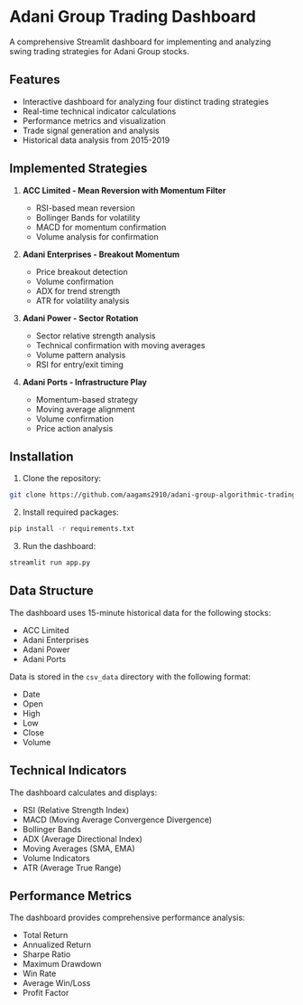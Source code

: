 # Adani Group Trading Dashboard

A comprehensive Streamlit dashboard for implementing and analyzing swing trading strategies for Adani Group stocks.

## Features

- Interactive dashboard for analyzing four distinct trading strategies
- Real-time technical indicator calculations
- Performance metrics and visualization
- Trade signal generation and analysis
- Historical data analysis from 2015-2019

## Implemented Strategies

1. **ACC Limited - Mean Reversion with Momentum Filter**
   - RSI-based mean reversion
   - Bollinger Bands for volatility
   - MACD for momentum confirmation
   - Volume analysis for confirmation

2. **Adani Enterprises - Breakout Momentum**
   - Price breakout detection
   - Volume confirmation
   - ADX for trend strength
   - ATR for volatility analysis

3. **Adani Power - Sector Rotation**
   - Sector relative strength analysis
   - Technical confirmation with moving averages
   - Volume pattern analysis
   - RSI for entry/exit timing

4. **Adani Ports - Infrastructure Play**
   - Momentum-based strategy
   - Moving average alignment
   - Volume confirmation
   - Price action analysis

## Installation

1. Clone the repository:
```bash
git clone https://github.com/aagams2910/adani-group-algorithmic-trading.git
```

2. Install required packages:
```bash
pip install -r requirements.txt
```

3. Run the dashboard:
```bash
streamlit run app.py
```

## Data Structure

The dashboard uses 15-minute historical data for the following stocks:
- ACC Limited
- Adani Enterprises
- Adani Power
- Adani Ports

Data is stored in the `csv_data` directory with the following format:
- Date
- Open
- High
- Low
- Close
- Volume

## Technical Indicators

The dashboard calculates and displays:
- RSI (Relative Strength Index)
- MACD (Moving Average Convergence Divergence)
- Bollinger Bands
- ADX (Average Directional Index)
- Moving Averages (SMA, EMA)
- Volume Indicators
- ATR (Average True Range)

## Performance Metrics

The dashboard provides comprehensive performance analysis:
- Total Return
- Annualized Return
- Sharpe Ratio
- Maximum Drawdown
- Win Rate
- Average Win/Loss
- Profit Factor
